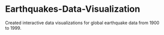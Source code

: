 # Earthquakes-Data-Visualization
Created interactive data visualizations for global earthquake data from 1900 to 1999.
